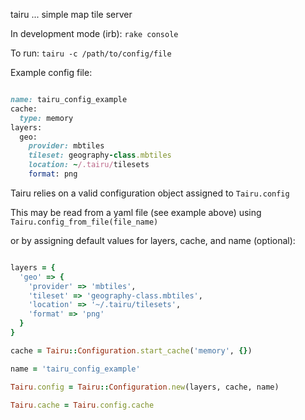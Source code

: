 tairu ... simple map tile server

In development mode (irb): `rake console`

To run: `tairu -c /path/to/config/file`

Example config file:

```ruby

name: tairu_config_example
cache:
  type: memory
layers:
  geo:
    provider: mbtiles
    tileset: geography-class.mbtiles
    location: ~/.tairu/tilesets
    format: png

```

Tairu relies on a valid configuration object assigned to `Tairu.config`

This may be read from a yaml file (see example above) using `Tairu.config_from_file(file_name)`

or by assigning default values for layers, cache, and name (optional):

```ruby

layers = {
  'geo' => {
    'provider' => 'mbtiles',
    'tileset' => 'geography-class.mbtiles',
    'location' => '~/.tairu/tilesets',
    'format' => 'png'
  }
}

cache = Tairu::Configuration.start_cache('memory', {})

name = 'tairu_config_example'

Tairu.config = Tairu::Configuration.new(layers, cache, name)

Tairu.cache = Tairu.config.cache

```